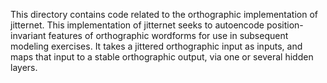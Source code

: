 This directory contains code related to the orthographic
implementation of jitternet. This implementation of
jitternet seeks to autoencode position-invariant features
of orthographic wordforms for use in subsequent modeling
exercises. It takes a jittered orthographic input as inputs,
and maps that input to a stable orthographic output, via
one or several hidden layers.
